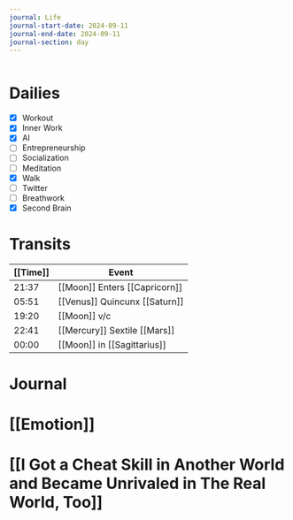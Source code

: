 ```yaml
---
journal: Life
journal-start-date: 2024-09-11
journal-end-date: 2024-09-11
journal-section: day
---
```


```calendar-nav
```

# Dailies

- [x] Workout
- [x] Inner Work
- [x] AI
- [ ] Entrepreneurship
- [ ] Socialization
- [ ] Meditation
- [x] Walk
- [ ] Twitter
- [ ] Breathwork
- [x] Second Brain

# Transits

| [[Time]] | Event                         |
| -------- | ----------------------------- |
| 21:37    | [[Moon]] Enters [[Capricorn]] |
| 05:51    | [[Venus]] Quincunx [[Saturn]] |
| 19:20    | [[Moon]] v/c                  |
| 22:41    | [[Mercury]] Sextile [[Mars]]  |
| 00:00    | [[Moon]] in [[Sagittarius]]   |

# Journal

# [[Emotion]]

# [[I Got a Cheat Skill in Another World and Became Unrivaled in The Real World, Too]]

